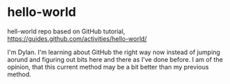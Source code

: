 # hello-world
hell-world repo based on GitHub tutorial, https://guides.github.com/activities/hello-world/


I'm Dylan. I'm learning about GitHub the right way now instead of jumping aorund and figuring out bits here and there as I've done before.
I am of the opinion, that this current method may be a bit better than my previous method.
